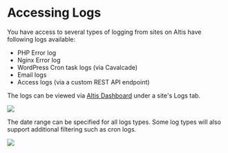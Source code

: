 # Accessing Logs

You have access to several types of logging from sites on Altis have following logs available:

- PHP Error log
- Nginx Error log
- WordPress Cron task logs (via Cavalcade)
- Email logs
- Access logs (via a custom REST API endpoint)

The logs can be viewed via [Altis Dashboard](./dashboard.md) under a site's Logs tab.

![](../assets/logs.png)

The date range can be specified for all logs types. Some log types will also support additional filtering such as cron logs.

![](../assets/logs-with-filter.png)
